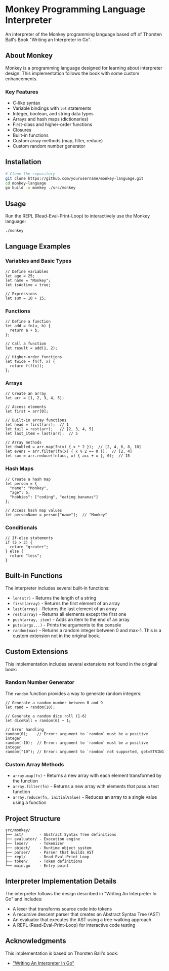 # Monkey Programming Language Interpreter

An interpreter of the Monkey programming language based off of Thorsten Ball's Book "Writing an Interpreter in Go".

## About Monkey

Monkey is a programming language designed for learning about interpreter design. This implementation follows the book with some custom enhancements.

### Key Features

- C-like syntax
- Variable bindings with `let` statements
- Integer, boolean, and string data types
- Arrays and hash maps (dictionaries)
- First-class and higher-order functions
- Closures
- Built-in functions
- Custom array methods (map, filter, reduce)
- Custom random number generator

## Installation

```bash
# Clone the repository
git clone https://github.com/yourusername/monkey-language.git
cd monkey-language
go build -o monkey ./src/monkey
```

## Usage

Run the REPL (Read-Eval-Print-Loop) to interactively use the Monkey language:

```bash
./monkey
```

## Language Examples

### Variables and Basic Types

```
// Define variables
let age = 25;
let name = "Monkey";
let isActive = true;

// Expressions
let sum = 10 + 15;
```

### Functions

```
// Define a function
let add = fn(a, b) {
  return a + b;
};

// Call a function
let result = add(1, 2);

// Higher-order functions
let twice = fn(f, x) {
  return f(f(x));
};
```

### Arrays

```
// Create an array
let arr = [1, 2, 3, 4, 5];

// Access elements
let first = arr[0];

// Built-in array functions
let head = first(arr);  // 1
let tail = rest(arr);   // [2, 3, 4, 5]
let last_item = last(arr);  // 5

// Array methods
let doubled = arr.map(fn(x) { x * 2 });  // [2, 4, 6, 8, 10]
let evens = arr.filter(fn(x) { x % 2 == 0 });  // [2, 4]
let sum = arr.reduce(fn(acc, x) { acc + x }, 0);  // 15
```

### Hash Maps

```
// Create a hash map
let person = {
  "name": "Monkey",
  "age": 5,
  "hobbies": ["coding", "eating bananas"]
};

// Access hash map values
let personName = person["name"];  // "Monkey"
```

### Conditionals

```
// If-else statements
if (5 > 3) {
  return "greater";
} else {
  return "less";
}
```

## Built-in Functions

The interpreter includes several built-in functions:

- `len(str)` - Returns the length of a string
- `first(array)` - Returns the first element of an array
- `last(array)` - Returns the last element of an array
- `rest(array)` - Returns all elements except the first one
- `push(array, item)` - Adds an item to the end of an array
- `puts(args...)` - Prints the arguments to the console
- `random(max)` - Returns a random integer between 0 and max-1. This is a custom extension not in the original book.

## Custom Extensions

This implementation includes several extensions not found in the original book:

### Random Number Generator

The `random` function provides a way to generate random integers:

```
// Generate a random number between 0 and 9
let rand = random(10);

// Generate a random dice roll (1-6)
let diceRoll = random(6) + 1;

// Error handling
random(0);    // Error: argument to `random` must be a positive integer
random(-10);  // Error: argument to `random` must be a positive integer
random("10"); // Error: argument to `random` not supported, got=STRING
```

### Custom Array Methods

- `array.map(fn)` - Returns a new array with each element transformed by the function
- `array.filter(fn)` - Returns a new array with elements that pass a test function
- `array.reduce(fn, initialValue)` - Reduces an array to a single value using a function

## Project Structure

```
src/monkey/
├── ast/       - Abstract Syntax Tree definitions
├── evaluator/ - Execution engine
├── lexer/     - Tokenizer
├── object/    - Runtime object system
├── parser/    - Parser that builds AST
├── repl/      - Read-Eval-Print Loop
├── token/     - Token definitions
└── main.go    - Entry point
```

## Interpreter Implementation Details

The interpreter follows the design described in "Writing An Interpreter In Go" and includes:

- A lexer that transforms source code into tokens
- A recursive descent parser that creates an Abstract Syntax Tree (AST)
- An evaluator that executes the AST using a tree-walking approach
- A REPL (Read-Eval-Print-Loop) for interactive code testing

## Acknowledgments

This implementation is based on Thorsten Ball's book:
- ["Writing An Interpreter In Go"](https://interpreterbook.com/)
